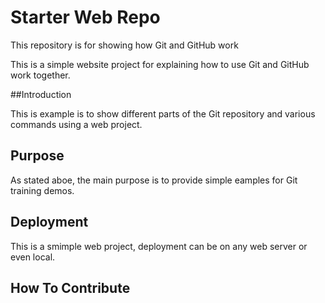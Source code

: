 # Starter Web Repo

This repository is for showing how Git and GitHub work

This is a simple website project for explaining how to use Git and GitHub work together.

##Introduction

This is example is to show different parts of the Git repository and various commands using a web project.

## Purpose

As stated aboe, the main purpose is to provide simple eamples for Git training demos.

## Deployment

This is a smimple web project, deployment can be on any web server or even local.

## How To Contribute